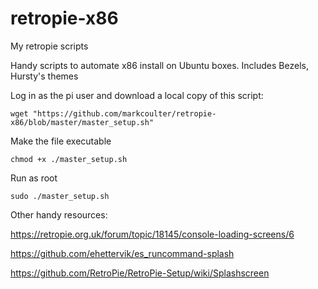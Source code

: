 # retropie-x86
My retropie scripts

Handy scripts to automate x86 install on Ubuntu boxes.
Includes Bezels, Hursty's themes



Log in as the pi user and download a local copy of this script:

    wget "https://github.com/markcoulter/retropie-x86/blob/master/master_setup.sh"

Make the file executable

    chmod +x ./master_setup.sh

Run as root

    sudo ./master_setup.sh

Other handy resources:

https://retropie.org.uk/forum/topic/18145/console-loading-screens/6

https://github.com/ehettervik/es_runcommand-splash

https://github.com/RetroPie/RetroPie-Setup/wiki/Splashscreen
